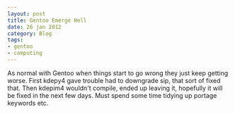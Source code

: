 ```yaml
---
layout: post
title: Gentoo Emerge Hell
date: 26 jan 2012
category: Blog
tags:
- gentoo
- computing
---
```


<p>As normal with Gentoo when things start to go wrong they just keep getting
worse. First kdepy4 gave trouble had to downgrade sip, that sort of fixed
that. Then kdepim4 wouldn't compile, ended up leaving it, hopefully it will be
fixed in the next few days. Must spend some time tidying up portage keywords
etc.</p>
